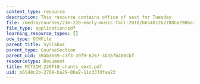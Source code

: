 ```yaml
---
content_type: resource
description: This resource contains office of sext for Tuesday.
file: /media/courses/21m-220-early-music-fall-2010/b6548c2b2708ba290ba211cd37dfaa23_MIT21M_220F10_chants_sext.pdf
file_type: application/pdf
learning_resource_types: []
ocw_type: OCWFile
parent_title: Syllabus
parent_type: CourseSection
parent_uid: 39ab3659-c3f3-39f9-6267-3d357b400cbf
resourcetype: Document
title: MIT21M_220F10_chants_sext.pdf
uid: b6548c2b-2708-ba29-0ba2-11cd37dfaa23
---
```

